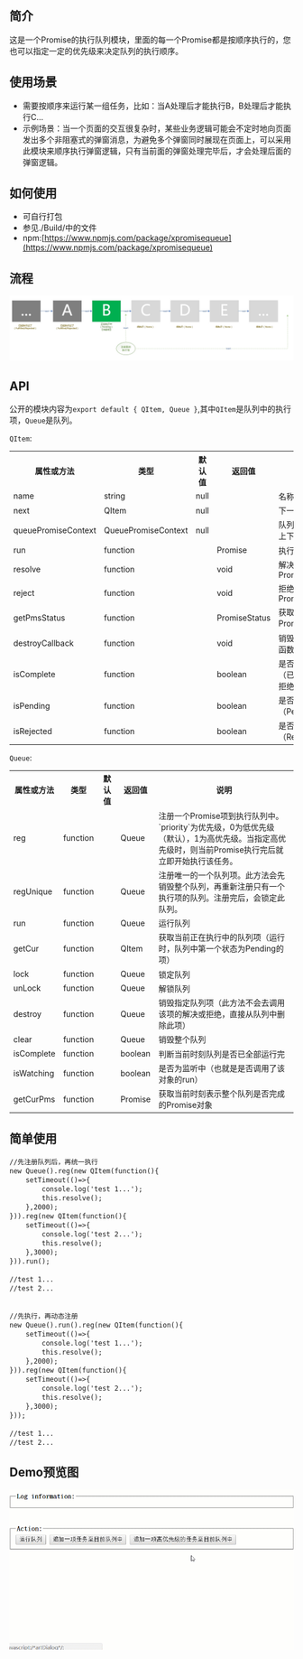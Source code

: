 ## 简介

这是一个Promise的执行队列模块，里面的每一个Promise都是按顺序执行的，您也可以指定一定的优先级来决定队列的执行顺序。

## 使用场景

- 需要按顺序来运行某一组任务，比如：当A处理后才能执行B，B处理后才能执行C...
- 示例场景：当一个页面的交互很复杂时，某些业务逻辑可能会不定时地向页面发出多个非阻塞式的弹窗消息，为避免多个弹窗同时展现在页面上，可以采用此模块来顺序执行弹窗逻辑，只有当前面的弹窗处理完毕后，才会处理后面的弹窗逻辑。

## 如何使用

- 可自行打包
- 参见./Build/中的文件
- npm:[https://www.npmjs.com/package/xpromisequeue](https://www.npmjs.com/package/xpromisequeue)

## 流程

![](https://raw.githubusercontent.com/xucongli1989/xPromiseQueue/master/workflow.jpg)

## API

公开的模块内容为`export default { QItem, Queue }`,其中`QItem`是队列中的执行项，`Queue`是队列。

`QItem`:

<table>
<tr>
<th>属性或方法</th>
<th>类型</th>
<th>默认值</th>
<th>返回值</th>
<th>说明</th>
</tr>
<tr>
<td>name</td>
<td>string</td>
<td>null</td>
<td></td>
<td>名称</td>
</tr>
<tr>
<td>next</td>
<td>QItem</td>
<td>null</td>
<td></td>
<td>下一个执行项</td>
</tr>
<tr>
<td>queuePromiseContext</td>
<td>QueuePromiseContext</td>
<td>null</td>
<td></td>
<td>队列Promise上下文</td>
</tr>
<tr>
<td>run</td>
<td>function</td>
<td></td>
<td>Promise</td>
<td>执行该队列项</td>
</tr>
<tr>
<td>resolve</td>
<td>function</td>
<td></td>
<td>void</td>
<td>解决一个Promise</td>
</tr>
<tr>
<td>reject</td>
<td>function</td>
<td></td>
<td>void</td>
<td>拒绝一个Promise</td>
</tr>
<tr>
<td>getPmsStatus</td>
<td>function</td>
<td></td>
<td>PromiseStatus</td>
<td>获取该Promise状态</td>
</tr>
<tr>
<td>destroyCallback</td>
<td>function</td>
<td></td>
<td>void</td>
<td>销毁后的回调函数</td>
</tr>
<tr>
<td>isComplete</td>
<td>function</td>
<td></td>
<td>boolean</td>
<td>是否已完成（已解决或已拒绝）</td>
</tr>
<tr>
<td>isPending</td>
<td>function</td>
<td></td>
<td>boolean</td>
<td>是否在处理中（Pending）</td>
</tr>
<tr>
<td>isRejected</td>
<td>function</td>
<td></td>
<td>boolean</td>
<td>是否已拒绝（Rejected）</td>
</tr>
</table>


`Queue`:

<table>
<tr>
<th>属性或方法</th>
<th>类型</th>
<th>默认值</th>
<th>返回值</th>
<th>说明</th>
</tr>
<tr>
<td>reg</td>
<td>function</td>
<td></td>
<td>Queue</td>
<td>注册一个Promise项到执行队列中。`priority`为优先级，0为低优先级（默认），1为高优先级。当指定高优先级时，则当前Promise执行完后就立即开始执行该任务。</td>
</tr>
<tr>
<td>regUnique</td>
<td>function</td>
<td></td>
<td>Queue</td>
<td>注册唯一的一个队列项。此方法会先销毁整个队列，再重新注册只有一个执行项的队列。注册完后，会锁定此队列。</td>
</tr>
<tr>
<td>run</td>
<td>function</td>
<td></td>
<td>Queue</td>
<td>运行队列</td>
</tr>
<tr>
<td>getCur</td>
<td>function</td>
<td></td>
<td>QItem</td>
<td>获取当前正在执行中的队列项（运行时，队列中第一个状态为Pending的项）</td>
</tr>
<tr>
<td>lock</td>
<td>function</td>
<td></td>
<td>Queue</td>
<td>锁定队列</td>
</tr>
<tr>
<td>unLock</td>
<td>function</td>
<td></td>
<td>Queue</td>
<td>解锁队列</td>
</tr>
<tr>
<td>destroy</td>
<td>function</td>
<td></td>
<td>Queue</td>
<td>销毁指定队列项（此方法不会去调用该项的解决或拒绝，直接从队列中删除此项）</td>
</tr>
<tr>
<td>clear</td>
<td>function</td>
<td></td>
<td>Queue</td>
<td>销毁整个队列</td>
</tr>
<tr>
<td>isComplete</td>
<td>function</td>
<td></td>
<td>boolean</td>
<td>判断当前时刻队列是否已全部运行完</td>
</tr>
<tr>
<td>isWatching</td>
<td>function</td>
<td></td>
<td>boolean</td>
<td>是否为监听中（也就是是否调用了该对象的run）</td>
</tr>
<tr>
<td>getCurPms</td>
<td>function</td>
<td></td>
<td>Promise</td>
<td>获取当前时刻表示整个队列是否完成的Promise对象</td>
</tr>
</table>

## 简单使用

	//先注册队列后，再统一执行
    new Queue().reg(new QItem(function(){
		setTimeout(()=>{
			console.log('test 1...');
			this.resolve();
		},2000);
	})).reg(new QItem(function(){
		setTimeout(()=>{
			console.log('test 2...');
			this.resolve();
		},3000);
	})).run();

	//test 1...
	//test 2...


	//先执行，再动态注册
    new Queue().run().reg(new QItem(function(){
		setTimeout(()=>{
			console.log('test 1...');
			this.resolve();
		},2000);
	})).reg(new QItem(function(){
		setTimeout(()=>{
			console.log('test 2...');
			this.resolve();
		},3000);
	}));

	//test 1...
	//test 2...


## Demo预览图

![](https://raw.githubusercontent.com/xucongli1989/xPromiseQueue/master/demo/img.gif)